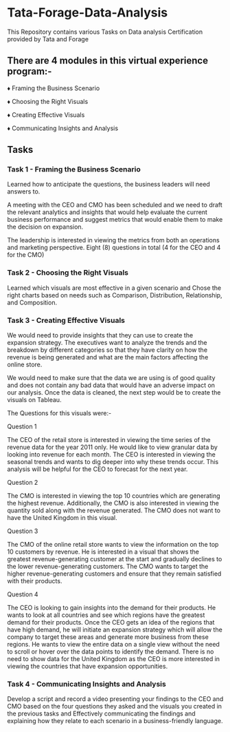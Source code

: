 # Tata-Forage-Data-Analysis
This Repository contains various Tasks on Data analysis Certification provided by Tata and Forage

## There are 4 modules in this virtual experience program:-

♦ Framing the Business Scenario

♦ Choosing the Right Visuals

♦ Creating Effective Visuals

♦ Communicating Insights and Analysis

## Tasks

### Task 1 - Framing the Business Scenario

Learned how to anticipate the questions, the business leaders will need answers to.

A meeting with the CEO and CMO has been scheduled and we need to draft the relevant analytics and insights that would help evaluate the current business performance and suggest metrics that would enable them to make the decision on expansion.

The leadership is interested in viewing the metrics from both an operations and marketing perspective. Eight (8) questions in total (4 for the CEO and 4 for the CMO)

### Task 2 - Choosing the Right Visuals

Learned which visuals are most effective in a given scenario and Chose the right charts based on needs such as Comparison, Distribution, Relationship, and Composition.

### Task 3 - Creating Effective Visuals

We would need to provide insights that they can use to create the expansion strategy. The executives want to analyze the trends and the breakdown by different categories so that they have clarity on how the revenue is being generated and what are the main factors affecting the online store.

We would need to make sure that the data we are using is of good quality and does not contain any bad data that would have an adverse impact on our analysis. Once the data is cleaned, the next step would be to create the visuals on Tableau.

The Questions for this visuals were:- 

Question 1

The CEO of the retail store is interested in viewing the time series of the revenue data for the year 2011 only. He would like to view granular data by looking into revenue for each month. The CEO is interested in viewing the seasonal trends and wants to dig deeper into why these trends occur. This analysis will be helpful for the CEO to forecast for the next year.

Question 2

The CMO is interested in viewing the top 10 countries which are generating the highest revenue. Additionally, the CMO is also interested in viewing the quantity sold along with the revenue generated. The CMO does not want to have the United Kingdom in this visual.

Question 3

The CMO of the online retail store wants to view the information on the top 10 customers by revenue. He is interested in a visual that shows the greatest revenue-generating customer at the start and gradually declines to the lower revenue-generating customers. The CMO wants to target the higher revenue-generating customers and ensure that they remain satisfied with their products.

Question 4

The CEO is looking to gain insights into the demand for their products. He wants to look at all countries and see which regions have the greatest demand for their products. Once the CEO gets an idea of the regions that have high demand, he will initiate an expansion strategy which will allow the company to target these areas and generate more business from these regions. He wants to view the entire data on a single view without the need to scroll or hover over the data points to identify the demand. There is no need to show data for the United Kingdom as the CEO is more interested in viewing the countries that have expansion opportunities.

### Task 4 - Communicating Insights and Analysis

Develop a script and record a video presenting your findings to the CEO and CMO based on the four questions they asked and the visuals you created in the previous tasks and Effectively communicating the findings and explaining how they relate to each scenario in a business-friendly language.
